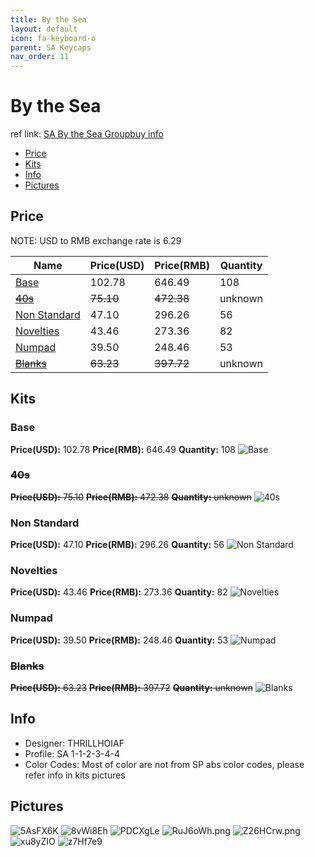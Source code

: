 ```yaml
---
title: By the Sea
layout: default
icon: fa-keyboard-o
parent: SA Keycaps
nav_order: 11
---
```


# By the Sea

ref link: [SA By the Sea Groupbuy info](https://geekhack.org/index.php?topic=94038.0)

* [Price](#price)
* [Kits](#kits)
* [Info](#info)
* [Pictures](#pictures)

## Price

NOTE: USD to RMB exchange rate is 6.29

| Name          | Price(USD)    | Price(RMB)  | Quantity |
| ------------- | ------------- | ----------- | -------- |
|[Base](#base)|102.78|646.49|108|
|~~[40s](#40s)~~|~~75.10~~|~~472.38~~|unknown|
|[Non Standard](#non-standard)|47.10|296.26|56|
|[Novelties](#novelties)|43.46|273.36|82|
|[Numpad](#numpad)|39.50|248.46|53|
|~~[Blanks](#blanks)~~|~~63.23~~|~~397.72~~|unknown|

## Kits
### Base
**Price(USD):** 102.78    **Price(RMB):** 646.49    **Quantity:** 108
<img src="{{ 'assets/images/sa-keycaps/bythesea/kits_pics/base.png' | relative_url }}" alt="Base" class="image featured">

### ~~40s~~
~~**Price(USD):** 75.10~~    ~~**Price(RMB):** 472.38~~    ~~**Quantity:** unknown~~
<img src="{{ 'assets/images/sa-keycaps/bythesea/kits_pics/40s.png' | relative_url }}" alt="40s" class="image featured">

### Non Standard
**Price(USD):** 47.10    **Price(RMB):** 296.26    **Quantity:** 56
<img src="{{ 'assets/images/sa-keycaps/bythesea/kits_pics/nonstandard.png' | relative_url }}" alt="Non Standard" class="image featured">

### Novelties
**Price(USD):** 43.46    **Price(RMB):** 273.36    **Quantity:** 82
<img src="{{ 'assets/images/sa-keycaps/bythesea/kits_pics/novelties.png' | relative_url }}" alt="Novelties" class="image featured">

### Numpad
**Price(USD):** 39.50    **Price(RMB):** 248.46    **Quantity:** 53
<img src="{{ 'assets/images/sa-keycaps/bythesea/kits_pics/numpad.png' | relative_url }}" alt="Numpad" class="image featured">

### ~~Blanks~~
~~**Price(USD):** 63.23~~    ~~**Price(RMB):** 397.72~~    ~~**Quantity:** unknown~~
<img src="{{ 'assets/images/sa-keycaps/bythesea/kits_pics/blanks.jpg' | relative_url }}" alt="Blanks" class="image featured">

## Info
* Designer: THRILLHOIAF
* Profile: SA 1-1-2-3-4-4
* Color Codes: Most of color are not from SP abs color codes, please refer info in kits pictures  

## Pictures
<img src="{{ 'assets/images/sa-keycaps/bythesea/rendering_pics/5AsFX6K.jpg' | relative_url }}" alt="5AsFX6K" class="image featured">
<img src="{{ 'assets/images/sa-keycaps/bythesea/rendering_pics/8vWi8Eh.jpg' | relative_url }}" alt="8vWi8Eh" class="image featured">
<img src="{{ 'assets/images/sa-keycaps/bythesea/rendering_pics/PDCXgLe.jpg' | relative_url }}" alt="PDCXgLe" class="image featured">
<img src="{{ 'assets/images/sa-keycaps/bythesea/rendering_pics/RuJ6oWh.png' | relative_url }}" alt="RuJ6oWh.png" class="image featured">
<img src="{{ 'assets/images/sa-keycaps/bythesea/rendering_pics/Z26HCrw.png' | relative_url }}" alt="Z26HCrw.png" class="image featured">
<img src="{{ 'assets/images/sa-keycaps/bythesea/rendering_pics/xu8yZIO.jpg' | relative_url }}" alt="xu8yZIO" class="image featured">
<img src="{{ 'assets/images/sa-keycaps/bythesea/rendering_pics/z7Hf7e9.jpg' | relative_url }}" alt="z7Hf7e9" class="image featured">
